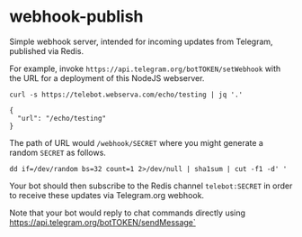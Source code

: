# webhook-publish

Simple webhook server, intended for incoming updates from Telegram, published via Redis.

For example, invoke `https://api.telegram.org/botTOKEN/setWebhook` with the URL for a deployment of this NodeJS webserver.

```
curl -s https://telebot.webserva.com/echo/testing | jq '.'
```
```
{
  "url": "/echo/testing"
}
```

The path of URL would `/webhook/SECRET` where you might generate a random `SECRET` as follows.

```
dd if=/dev/random bs=32 count=1 2>/dev/null | sha1sum | cut -f1 -d' '
```

Your bot should then subscribe to the Redis channel `telebot:SECRET` in order to receive these updates via Telegram.org webhook.

Note that your bot would reply to chat commands directly using https://api.telegram.org/botTOKEN/sendMessage`
